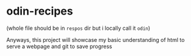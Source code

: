 # odin-recipes
(whole file should be in `respos` dir but i locally call it `odin`) 

Anyways,
this project will showcase my basic understanding of 
html to serve a webpage and git to save progress 
